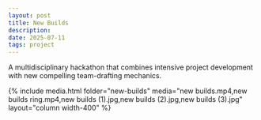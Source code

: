 ```yaml
---
layout: post
title: New Builds
description: 
date: 2025-07-11
tags: project
---
```

A multidisciplinary hackathon that combines intensive project development with new compelling team-drafting mechanics.

{% include media.html 
   folder="new-builds" 
   media="new builds.mp4,new builds ring.mp4,new builds (1).jpg,new builds (2).jpg,new builds (3).jpg" layout="column width-400" %}